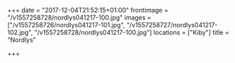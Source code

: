 +++
date = "2017-12-04T21:52:15+01:00"
frontimage = "/v1557258728/nordlys041217-100.jpg"
images = ["/v1557258726/nordlys041217-101.jpg", "/v1557258727/nordlys041217-102.jpg", "/v1557258728/nordlys041217-100.jpg"]
locations =  ["Kiby"]
title = "Nordlys"
 
+++
